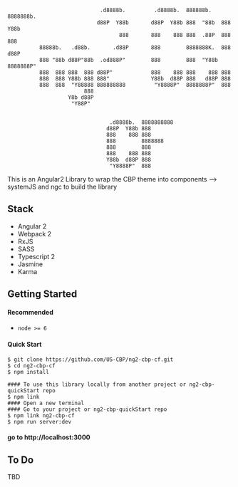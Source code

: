                                                                                                        
                                 .d8888b.         .d8888b.  888888b.   8888888b.                       
                                d88P  Y88b       d88P  Y88b 888  "88b  888   Y88b                      
                                       888       888    888 888  .88P  888    888                      
              88888b.   .d88b.       .d88P       888        8888888K.  888   d88P                      
              888 "88b d88P"88b  .od888P"        888        888  "Y88b 8888888P"                       
              888  888 888  888 d88P"            888    888 888    888 888                             
              888  888 Y88b 888 888"             Y88b  d88P 888   d88P 888                             
              888  888  "Y88888 888888888         "Y8888P"  8888888P"  888                             
                            888                                                                        
                       Y8b d88P                                                                        
                        "Y88P"                                                                         
                                                                                                       
                                                                                                       
                                    .d8888b.  8888888888                                               
                                   d88P  Y88b 888                                                      
                                   888    888 888                                                      
                                   888        8888888                                                  
                                   888        888                                                      
                                   888    888 888                                                      
                                   Y88b  d88P 888                                                      
                                    "Y8888P"  888                                                      
                                                                                                       
                                                                                                       
                                                                                                       
                                                                                                       
                                                                                                       

This is an Angular2 Library to wrap the CBP theme into components
--> systemJS and ngc to build the library


Stack
-----

- Angular 2
- Webpack 2
- RxJS
- SASS
- Typescript 2
- Jasmine
- Karma


Getting Started
---------------

#### Recommended
- `node >= 6`

#### Quick Start
```shell
$ git clone https://github.com/US-CBP/ng2-cbp-cf.git
$ cd ng2-cbp-cf
$ npm install

#### To use this library locally from another project or ng2-cbp-quickStart repo
$ npm link
#### Open a new terminal
#### Go to your project or ng2-cbp-quickStart repo
$ npm link ng2-cbp-cf
$ npm run server:dev
```
#### go to http://localhost:3000



To Do
-----
 TBD